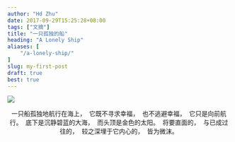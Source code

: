 ```yaml
---
author: "Hd Zhu"
date: 2017-09-29T15:25:28+08:00
tags: ["文摘"]
title: "一只孤独的船"
heading: "A Lonely Ship"
aliases: [
    "/a-lonely-ship/"
]
slug: my-first-post
draft: true
best: true
---
```

![](/img/ship.jpg)


<center>
一只船孤独地航行在海上，  
﻿
它既不寻求幸福，  
﻿
也不逃避幸福，  
﻿
它只是向前航行。  
﻿
底下是沉静碧蓝的大海，  
﻿
而头顶是金色的太阳。  
﻿
将要直面的，  
﻿
与已成过往的，  
﻿
较之深埋于它内心的，  
﻿
皆为微沫。
</center>

